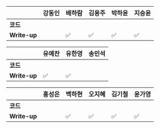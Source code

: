 |              | 강동인 | 배하람 | 김용주 | 박하윤 | 지승윤 |
| ------------ | ------ | ------ | ------ | ------ | ------|
| **코드**     |||  |        |        |
| **Write-up** ||:white_check_mark:| :white_check_mark: |:white_check_mark:        |   :white_check_mark:      |

| 				| 유예찬 | 유한영 | 송민석 |
| ------------  | ------ | ------ | ------ |
| **코드** 	   || 		 |		 |
| **Write-up** |:white_check_mark:|:white_check_mark:		  |		  |

|              | 홍성은 | 백하현 | 오지혜 | 김기철 | 윤가영 |
| ------------ | ------ | ------ | ------ | ------ | ------------ |
| **코드**     |||  |        |        |
| **Write-up** ||:white_check_mark:|  :white_check_mark:  |   :white_check_mark:     | :white_check_mark:       |


